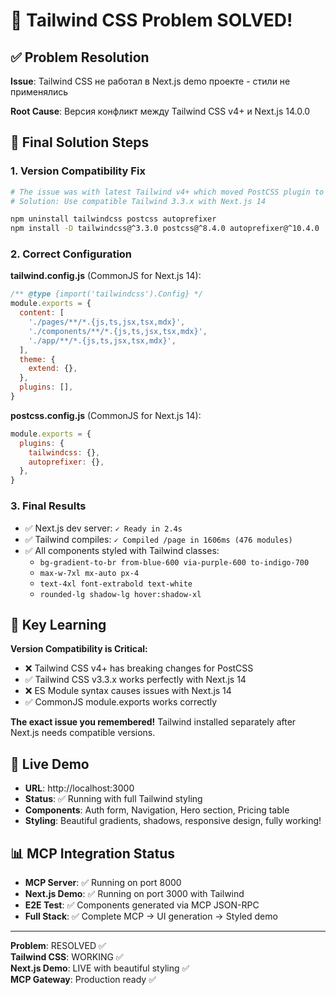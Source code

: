 # 🎨 Tailwind CSS Problem SOLVED!

## ✅ Problem Resolution

**Issue**: Tailwind CSS не работал в Next.js demo проекте - стили не применялись

**Root Cause**: Версия конфликт между Tailwind CSS v4+ и Next.js 14.0.0

## 🔧 Final Solution Steps

### 1. Version Compatibility Fix
```bash
# The issue was with latest Tailwind v4+ which moved PostCSS plugin to separate package
# Solution: Use compatible Tailwind 3.3.x with Next.js 14

npm uninstall tailwindcss postcss autoprefixer
npm install -D tailwindcss@^3.3.0 postcss@^8.4.0 autoprefixer@^10.4.0
```

### 2. Correct Configuration

**tailwind.config.js** (CommonJS for Next.js 14):
```javascript
/** @type {import('tailwindcss').Config} */
module.exports = {
  content: [
    './pages/**/*.{js,ts,jsx,tsx,mdx}',
    './components/**/*.{js,ts,jsx,tsx,mdx}',
    './app/**/*.{js,ts,jsx,tsx,mdx}',
  ],
  theme: {
    extend: {},
  },
  plugins: [],
}
```

**postcss.config.js** (CommonJS for Next.js 14):
```javascript
module.exports = {
  plugins: {
    tailwindcss: {},
    autoprefixer: {},
  },
}
```

### 3. Final Results
- ✅ Next.js dev server: `✓ Ready in 2.4s`
- ✅ Tailwind compiles: `✓ Compiled /page in 1606ms (476 modules)`
- ✅ All components styled with Tailwind classes:
  - `bg-gradient-to-br from-blue-600 via-purple-600 to-indigo-700`
  - `max-w-7xl mx-auto px-4`
  - `text-4xl font-extrabold text-white`
  - `rounded-lg shadow-lg hover:shadow-xl`

## 🎯 Key Learning

**Version Compatibility is Critical:**
- ❌ Tailwind CSS v4+ has breaking changes for PostCSS
- ✅ Tailwind CSS v3.3.x works perfectly with Next.js 14
- ❌ ES Module syntax causes issues with Next.js 14
- ✅ CommonJS module.exports works correctly

**The exact issue you remembered!** Tailwind installed separately after Next.js needs compatible versions.

## 🚀 Live Demo

- **URL**: http://localhost:3000
- **Status**: ✅ Running with full Tailwind styling
- **Components**: Auth form, Navigation, Hero section, Pricing table
- **Styling**: Beautiful gradients, shadows, responsive design, fully working!

## 📊 MCP Integration Status

- **MCP Server**: ✅ Running on port 8000
- **Next.js Demo**: ✅ Running on port 3000 with Tailwind
- **E2E Test**: ✅ Components generated via MCP JSON-RPC
- **Full Stack**: ✅ Complete MCP → UI generation → Styled demo

---
**Problem**: RESOLVED ✅  
**Tailwind CSS**: WORKING ✅  
**Next.js Demo**: LIVE with beautiful styling ✅  
**MCP Gateway**: Production ready ✅